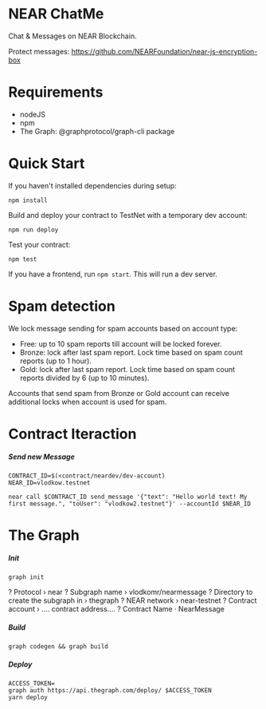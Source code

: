 NEAR ChatMe
==================

Chat & Messages on NEAR Blockchain.

Protect messages:
https://github.com/NEARFoundation/near-js-encryption-box


Requirements
===========
- nodeJS
- npm
- The Graph: @graphprotocol/graph-cli package

Quick Start
===========

If you haven't installed dependencies during setup:

    npm install

Build and deploy your contract to TestNet with a temporary dev account:

    npm run deploy

Test your contract:

    npm test

If you have a frontend, run `npm start`. This will run a dev server.


Spam detection
===============

We lock message sending for spam accounts based on account type:
- Free: up to 10 spam reports till account will be locked forever.
- Bronze: lock after last spam report. Lock time based on spam count reports (up to 1 hour).
- Gold: lock after last spam report. Lock time based on spam count reports divided by 6 (up to 10 minutes).

Accounts that send spam from Bronze or Gold account can receive additional locks when account is used for spam.


Contract Iteraction
===============

##### Send new Message

``` 
CONTRACT_ID=$(<contract/neardev/dev-account)
NEAR_ID=vlodkow.testnet

near call $CONTRACT_ID send_message '{"text": "Hello world text! My first message.", "toUser": "vlodkow2.testnet"}' --accountId $NEAR_ID
```

The Graph
===============

##### Init

```
graph init
```

? Protocol › near
? Subgraph name › vlodkomr/nearmessage
? Directory to create the subgraph in › thegraph
? NEAR network › near-testnet
? Contract account › .... contract address....
? Contract Name · NearMessage

##### Build

``` 
graph codegen && graph build
```

##### Deploy

``` 
ACCESS_TOKEN=
graph auth https://api.thegraph.com/deploy/ $ACCESS_TOKEN
yarn deploy
```